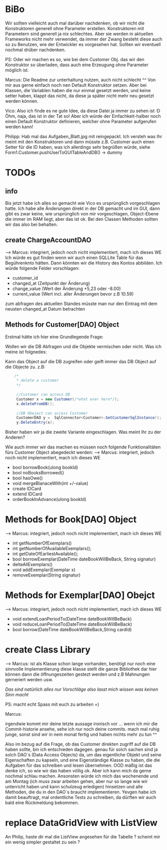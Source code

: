 BiBo
====
Wir sollten vielleicht auch mal darüber nachdenken, ob wir nicht die Konstruktoren generell ohne Parameter erstellen.
Konstruktoren mit Parametern sind generell ja nix schlechtes. Aber sie werden in aktuellen Frameworks nicht mehr verwendet,
da immer der Zwang besteht diese auch so zu Benutzen, wie der Entwickler es vorgesehen hat.
Sollten wir eventuell nochmal drüber nachdenken.

PS: Oder wir machen es so, wie bei dem Customer Obj. das wir den Konstruktor so überladen, dass auch eine Erzeugung ohne
Parameter möglich ist.

Marcus:
Die Readme zur unterhaltung nutzen, auch nicht schlecht ^^
Von mir aus gerne einfach noch nen Default Konstruktor setzen. Aber bei Klassen, die Variablen haben die nur einmal gesetzt 
werden, und keine setter haben, klappt das nicht, da diese ja später nicht mehr neu gesetzt werden können.

Vico:
Also ich finde es ne gute Idee, da diese Datei ja immer zu sehen ist :D
Öhm, naja, das ist in der Tat so!
Aber ich würde der Einfachkeit-halber noch einen Default Konstruktor definieren, welcher ohne Parameter aufgerufen werden kann!

Philipp: Hab mal das Aufgaben_Blatt.jpg mit reingepackt. Ich versteh was Ihr meint mit den Konstruktoren und dann müsste z.B.
Customer auch einen Setter für die ID haben, was ich allerdings sehr begrüßen würde, siehe Form1.Customer.pushUserToGUITableAndDB() -> dummy

TODOs
=====

info
----
Bis jetzt habe ich alles so gemacht wie Vico es ursprünglich vorgeschlagen hatte. Ich habe alle Änderungen direkt in der DB gemacht und im GUI, dann gibt es zwar keine, wie ursprünglich von mir vorgeschlagen, Object-Ebene die immer im RAM liegt, aber das ist ok. Bei den Classen Methoden sollten wir das also bei behalten.

create ChargeAccountDAO
-----------------------
--> Marcus: integriert, jedoch noch nicht implementiert, mach ich dieses WE
Ich würde es gut finden wenn wir auch einen SQLLite Table für das Begührenknto hätten.
Dann könnten wir die History des Kontos abbilden. Ich würde folgende Felder vorschlagen:
 
 * customer_id
 * changed_at (Zeitpunkt der Änderung)
 * change_value (Wert der Änderung +5,23 oder -8.00)
 * current_value (Wert incl. aller Änderungen bevor z.B 10.59)

zum abfragen des aktuellen Standes müsste man nur den Eintrag mit dem neusten changed_at Datum betrachten

Methods for Customer[DAO] Object
---------------------------

Erstmal hätte ich hier eine Grundlegende Frage:

Wollen wir die DB Abfragen und die Objekte vermischen oder nicht. Was ich meine ist folgnedes:

Kann das Object auf die DB zugreifen oder geift immer das DB Object auf die Objecte zu. z.B:
```cs
    /*
     * delete a customer
     */
     
     //Customer can access DB
     Customer x = new Customer(/*what ever here*/);
     x.deleteFromDB();
     
     //DB Obeject can access Customer
     CustomerDAO y =  SqlConnector<Customer>.GetCustomerSqlInstance();
     y.DeleteEntry(x);
```

Bisher haben wir ja die zweite Variante eingeschlagen. Was meint Ihr zu der Anderen?

Wie auch immer wir das machen es müssen noch folgende Funktionalitäten fürs Customer Object abegedeckt werden:
--> Marcus: integriert, jedoch noch nicht implementiert, mach ich dieses WE
* bool borrowBook(ulong bookId)
* bool noBooksBorrowed()
* bool hasOwe()
* void mergeBlanaceWith(int +/-value) 
* create IDCard
* extend IDCard
* orderBookInAdvance(ulong bookId)

Methods for Book[DAO] Object 
============================
--> Marcus: integriert, jedoch noch nicht implementiert, mach ich dieses WE
* int getNumberOfExemplars()
* int getNumberOfAvailableExemplars();
* int getDateOfEarliestAvailable();
* bool borrowExemplar(DateTime dateBookWillBeBack, String signatur)
* delteAllExemplars()
* void addExemplar(Exemplar x)
* removeExemplar(String signatur)

Methods for Exemplar[DAO] Obejct
============
--> Marcus: integriert, jedoch noch nicht implementiert, mach ich dieses WE
* void extendLoanPeriodTo(DateTime dateBookWillBeBack)
* void reduceLoanPeriodTo(DateTime dateBookWillBeBack)
* bool borrow(DateTime dateBookWillBeBack,String cardId)

create Class Library
====================
--> Marcus: ist als Klasse schon lange vorhanden, benötigt nur noch eine sinnvolle Implementierung
diese klasse stellt die ganze Bibliothek dar
hier können dann die öffnungeszeiten gestezt werden und z.B Mahnungen gerneriert werden usw.




*Das sind natürlich alles nur Vorschläge also lasst mich wissen was keinen Sinn macht*

PS: macht echt Spass mit euch zu arbeiten =)


Marcus:

irgendwie kommt mir deine letzte aussage ironisch vor ... wenn ich mir die Commit-historie ansehe, sehe ich nur noch
deine commits. mach mal ruhig junge, sonst sind wir in nem monat fertig und haben nichts mehr zu tun ^^

Also im bezug auf die Frage, ob das Customer direkten zugriff auf die DB haben sollte, bin ich entschieden dagegen.
genau für solch sachen sind ja solch DAO´s (Data Access Objects) da, um das eigentliche Objekt und seine Eigenschaften zu kapseln,
und eine Eigenständige Klasse zu haben, die die Aufgaben für das schreiben und lesen übernehmen.
OOD mäßig ist das denke ich, so wie wir das haben völlig ok. Aber ich kann mich da gerne nochmal schlau machen.
Ansonsten würde ich mich das wochenende und am Montag (ich muss zwar arbeiten gehen, aber nur so lange wie wir unterricht
haben und kann schulzeug erledigen) hinsetzen und alle Methoden, die du in den DAO´s braucht implementieren.
Yevgen habe ich damit beauftragt, mal ordentliche Tests zu schreiben, da dürften wir auch bald eine 
Rückmeldung bekommen.


replace DataGridView with ListView
====================
An Philip, haste dir mal die ListView angesehen für die Tabelle ?
scheint mir ein wenig simpler gestaltet zu sein ?
    
